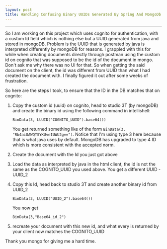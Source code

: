 ```yaml
---
layout: post
title: Handling Confusing Binary UUIDs Generated By Spring And MongoDb
---
```

---
So I am working on this project which uses cognito for authentication, with a custom Id field which is nothing else but a UUID generated from java and stored in mongoDB. Problem is the UUID that is generated by java is interpreted differently by mongoDB for reasons. I grappled with this for while when creating documents directly through postman using the custom id on cognito that was supposed to be the id of the document in mongo. Don't ask me why there was no UI for that. So when getting the said document on the client, the id was different from UUID than what I had created the document with. I finally figured it out after some weeks of frustration.

So here are the steps I took, to ensure that the ID in the DB matches that on cognito:

1. Copy the custom id (uuid) on cognito, head to studio 3T (by mongoDB) and create the binary id using the following command in intellishell:

   `BinData(3, LUUID("COGNITO_UUID").base64())`
   
   You get returned something like of the form `BinData(3, "Rb4aiOAWQTSYKUveIUWU2g==")`.
   Notice that I'm using type 3 here because that is what java uses by default. MongoDB has upgraded to type 4 ID which is more consistent with the accepted norm.

2. Create the document with the Id you just got above
3. Load the data as interpreted by java in the html client, the id is not the same as the COGNITO_UUID you used above. You get a different UUID - UUID_2
4. Copy this Id, head back to studio 3T and create another binary id from UUID_2
   
   `BinData(3, LUUID("UUID_2").base64())`
   
   You now get 
   
   `BinData(3,"Base64_id_2")`

5. recreate your document with this new id, and what every is returned by your client now matches the COGNITO_UUID

Thank you mongo for giving me a hard time.
